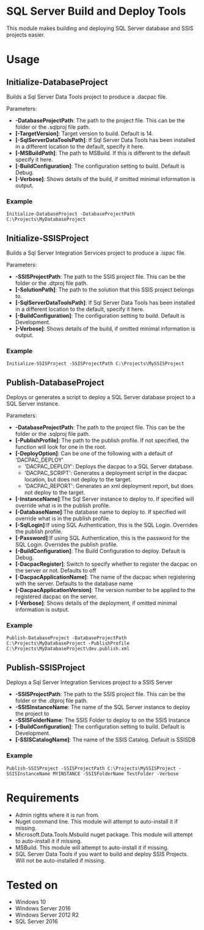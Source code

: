 # SQL Server Build and Deploy Tools
This module makes building and deploying SQL Server database and SSIS projects easier.

# Usage
## Initialize-DatabaseProject
Builds a Sql Server Data Tools project to produce a .dacpac file.

Parameters:
 * **-DatabaseProjectPath**: The path to the project file. This can be the folder or the .sqlproj file path.
 * **[-TargetVersion]**: Target version to build. Default is 14.
 * **[-SqlServerDataToolsPath]**: If Sql Server Data Tools has been installed in a different location to the default, specify it here.
 * **[-MSBuildPath]**: The path to MSBuild. If this is different to the default specify it here.
 * **[-BuildConfiguration]**: The configuration setting to build. Default is Debug.
 * **[-Verbose]**: Shows details of the build, if omitted minimal information is output.

### Example

`Initialize-DatabaseProject -DatabaseProjectPath C:\Projects\MyDatabaseProject`

## Initialize-SSISProject
Builds a Sql Server Integration Services project to produce a .ispac file.

Parameters:
 * **-SSISProjectPath**: The path to the SSIS project file. This can be the folder or the .dtproj file path.
 * **[-SolutionPath]**: The path to the solution that this SSIS project belongs to.
 * **[-SqlServerDataToolsPath]**: If Sql Server Data Tools has been installed in a different location to the default, specify it here.
 * **[-BuildConfiguration]**: The configuration setting to build. Default is Development.
 * **]-Verbose]**: Shows details of the build, if omitted minimal information is output.

### Example

`Initialize-SSISProject -SSISProjectPath C:\Projects\MySSISProject`

## Publish-DatabaseProject
Deploys or generates a script to deploy a SQL Server database project to a SQL Server instance.

Parameters:
 * **-DatabaseProjectPath**: The path to the project file. This can be the folder or the .sqlproj file path.
 * **[-PublishProfile]**: The path to the publish profile. If not specified, the function will look for one in the root.
 * **[-DeployOption]**: Can be one of the following with a default of 'DACPAC_DEPLOY'
    * 'DACPAC_DEPLOY': Deploys the dacpac to a SQL Server database.
    * 'DACPAC_SCRIPT': Generates a deployment script in the dacpac location, but  does not deploy to the target.
    * 'DACPAC_REPORT': Generates an xml deployment report, but does not deploy to the target.
 * **[-InstanceName]**:The Sql Server instance to deploy to. If specified will override what is in the publish profile.
 * **[-DatabaseName]**:The database name to deploy to. If specified will override what is in the publish profile.
 * **[-SqlLogin]**:If using SQL Authentication, this is the SQL Login. Overrides the publish profile.
 * **[-Password]**:If using SQL Authentication, this is the password for the SQL Login. Overrides the publish profile.
 * **[-BuildConfiguration]**: The Build Configuration  to deploy. Default is Debug.
 * **[-DacpacRegister]**: Switch to specify whether to register the dacpac on the server or not. Defaults to off
 * **[-DacpacApplicationName]**: The name of the dacpac when registering with the server. Defaults to the database name
 * **[-DacpacApplicationVersion]**: The version number to be applied to the registered dacpac on the server.
 * **[-Verbose]**: Shows details of the deployment, if omitted minimal information is output.

### Example
`Publish-DatabaseProject -DatabaseProjectPath C:\Projects\MyDatabaseProject -PublishProfile C:\Projects\MyDatabaseProject\dev.publish.xml`

## Publish-SSISProject
Deploys a Sql Server Integration Services project to a SSIS Server

 * **-SSISProjectPath**: The path to the SSIS project file. This can be the folder or the .dtproj file path.
 * **-SSISInstanceName**: The name of the SQL Server instance to deploy the project to
 * **-SSISFolderName**: The SSIS Folder to deploy to on the SSIS Instance
 * **[-BuildConfiguration]**: The configuration setting to build. Default is Development.
 * **[-SSISCatalogName]**: The name of the SSIS Catalog. Default is SSISDB

 ### Example
`Publish-SSISProject -SSISProjectPath C:\Projects\MySSISProject -SSISInstanceName MYINSTANCE -SSISFolderName TestFolder -Verbose`

# Requirements
 * Admin rights where it is run from.
 * Nuget command line. This module will attempt to auto-install it if missing.
 * Microsoft.Data.Tools.Msbuild nuget package. This module will attempt to auto-install it if missing.
 * MSBuild. This module will attempt to auto-install it if missing.
 * SQL Server Data Tools if you want to build and deploy SSIS Projects. Will not be auto-installed if missing.

# Tested on
 * Windows 10
 * Windows Server 2016
 * Windows Server 2012 R2
 * SQL Server 2016

